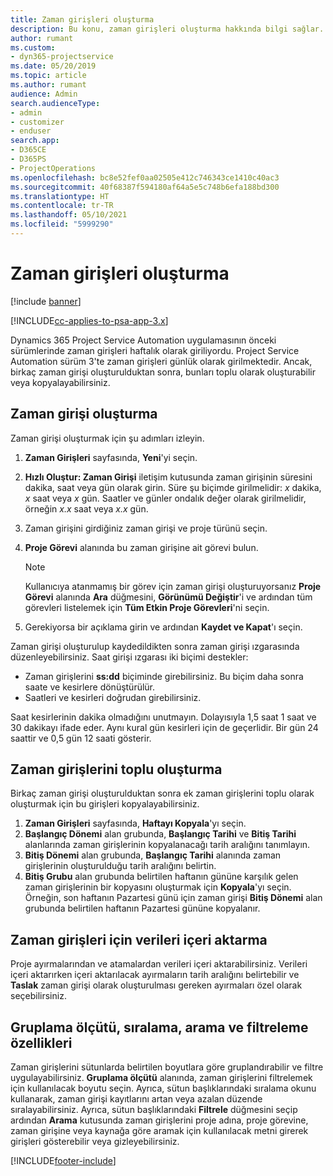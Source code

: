 ```yaml
---
title: Zaman girişleri oluşturma
description: Bu konu, zaman girişleri oluşturma hakkında bilgi sağlar.
author: rumant
ms.custom:
- dyn365-projectservice
ms.date: 05/20/2019
ms.topic: article
ms.author: rumant
audience: Admin
search.audienceType:
- admin
- customizer
- enduser
search.app:
- D365CE
- D365PS
- ProjectOperations
ms.openlocfilehash: bc8e52fef0aa02505e412c746343ce1410c40ac3
ms.sourcegitcommit: 40f68387f594180af64a5e5c748b6efa188bd300
ms.translationtype: HT
ms.contentlocale: tr-TR
ms.lasthandoff: 05/10/2021
ms.locfileid: "5999290"
---
```

# <a name="create-time-entries"></a>Zaman girişleri oluşturma

[!include [banner](../includes/psa-now-project-operations.md)]

[!INCLUDE[cc-applies-to-psa-app-3.x](../includes/cc-applies-to-psa-app-3x.md)]

Dynamics 365 Project Service Automation uygulamasının önceki sürümlerinde zaman girişleri haftalık olarak giriliyordu. Project Service Automation sürüm 3'te zaman girişleri günlük olarak girilmektedir. Ancak, birkaç zaman girişi oluşturulduktan sonra, bunları toplu olarak oluşturabilir veya kopyalayabilirsiniz.

## <a name="create-a-time-entry"></a>Zaman girişi oluşturma

Zaman girişi oluşturmak için şu adımları izleyin.

1. **Zaman Girişleri** sayfasında, **Yeni**'yi seçin.
2. **Hızlı Oluştur: Zaman Girişi** iletişim kutusunda zaman girişinin süresini dakika, saat veya gün olarak girin. Süre şu biçimde girilmelidir: *x* dakika, *x* saat veya *x* gün. Saatler ve günler ondalık değer olarak girilmelidir, örneğin *x.x* saat veya *x.x* gün.
3. Zaman girişini girdiğiniz zaman girişi ve proje türünü seçin.
4. **Proje Görevi** alanında bu zaman girişine ait görevi bulun.

    > [!NOTE]
    > Kullanıcıya atanmamış bir görev için zaman girişi oluşturuyorsanız **Proje Görevi** alanında **Ara** düğmesini, **Görünümü Değiştir**'i ve ardından tüm görevleri listelemek için **Tüm Etkin Proje Görevleri**'ni seçin.

5. Gerekiyorsa bir açıklama girin ve ardından **Kaydet ve Kapat**'ı seçin.

Zaman girişi oluşturulup kaydedildikten sonra zaman girişi ızgarasında düzenleyebilirsiniz. Saat girişi ızgarası iki biçimi destekler:

- Zaman girişlerini **ss:dd** biçiminde girebilirsiniz. Bu biçim daha sonra saate ve kesirlere dönüştürülür.
- Saatleri ve kesirleri doğrudan girebilirsiniz.

Saat kesirlerinin dakika olmadığını unutmayın. Dolayısıyla 1,5 saat 1 saat ve 30 dakikayı ifade eder. Aynı kural gün kesirleri için de geçerlidir. Bir gün 24 saattir ve 0,5 gün 12 saati gösterir.

## <a name="bulk-create-time-entries"></a>Zaman girişlerini toplu oluşturma

Birkaç zaman girişi oluşturulduktan sonra ek zaman girişlerini toplu olarak oluşturmak için bu girişleri kopyalayabilirsiniz.

1. **Zaman Girişleri** sayfasında, **Haftayı Kopyala**'yı seçin.
2. **Başlangıç Dönemi** alan grubunda, **Başlangıç Tarihi** ve **Bitiş Tarihi** alanlarında zaman girişlerinin kopyalanacağı tarih aralığını tanımlayın.
3. **Bitiş Dönemi** alan grubunda, **Başlangıç Tarihi** alanında zaman girişlerinin oluşturulduğu tarih aralığını belirtin.
4. **Bitiş Grubu** alan grubunda belirtilen haftanın gününe karşılık gelen zaman girişlerinin bir kopyasını oluşturmak için **Kopyala**'yı seçin. Örneğin, son haftanın Pazartesi günü için zaman girişi **Bitiş Dönemi** alan grubunda belirtilen haftanın Pazartesi gününe kopyalanır.

## <a name="import-data-for-time-entries"></a>Zaman girişleri için verileri içeri aktarma

Proje ayırmalarından ve atamalardan verileri içeri aktarabilirsiniz. Verileri içeri aktarırken içeri aktarılacak ayırmaların tarih aralığını belirtebilir ve **Taslak** zaman girişi olarak oluşturulması gereken ayırmaları özel olarak seçebilirsiniz.

## <a name="group-by-sort-search-and-filter-capabilities"></a>Gruplama ölçütü, sıralama, arama ve filtreleme özellikleri

Zaman girişlerini sütunlarda belirtilen boyutlara göre gruplandırabilir ve filtre uygulayabilirsiniz. **Gruplama ölçütü** alanında, zaman girişlerini filtrelemek için kullanılacak boyutu seçin. Ayrıca, sütun başlıklarındaki sıralama okunu kullanarak, zaman girişi kayıtlarını artan veya azalan düzende sıralayabilirsiniz. Ayrıca, sütun başlıklarındaki **Filtrele** düğmesini seçip ardından **Arama** kutusunda zaman girişlerini proje adına, proje görevine, zaman girişine veya kaynağa göre aramak için kullanılacak metni girerek girişleri gösterebilir veya gizleyebilirsiniz.


[!INCLUDE[footer-include](../includes/footer-banner.md)]
